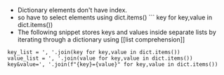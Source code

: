 - Dictionary elements don't have index.
- so have to select elements using dict.items()
			```
			key for key,value in dict.items())
- The following snippet stores keys and values inside separate lists by iterating through a dictionary using [[list comprehension]]
```
key_list = ', '.join(key for key,value in dict.items())
value_list = ', '.join(value for key,value in dict.items())
key&value=', '.join(f"{key}={value}" for key,value in dict.items())
```

